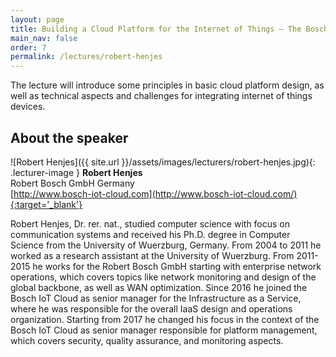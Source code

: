 ```yaml
---
layout: page
title: Building a Cloud Platform for the Internet of Things – The Bosch IoT Cloud
main_nav: false
order: 7
permalink: /lectures/robert-henjes
---
```


The lecture will introduce some principles in basic cloud platform design, as well as technical aspects and challenges for integrating internet of things devices.

## About the speaker
![Robert Henjes]({{ site.url }}/assets/images/lecturers/robert-henjes.jpg){: .lecturer-image }
**Robert Henjes**  
Robert Bosch GmbH
Germany   
[http://www.bosch-iot-cloud.com](http://www.bosch-iot-cloud.com/){:target='_blank'}


Robert Henjes, Dr. rer. nat., studied computer science with focus on communication systems and received his Ph.D. degree in Computer Science from the University of Wuerzburg, Germany.
From 2004 to 2011 he worked as a research assistant at the University of Wuerzburg.
From 2011-2015 he works for the Robert Bosch GmbH starting with enterprise network operations, which covers topics like network monitoring and design of the global backbone, as well as WAN optimization.
Since 2016 he joined the Bosch IoT Cloud as senior manager for the Infrastructure as a Service, where he was responsible for the overall IaaS design and operations organization.
Starting from 2017 he changed his focus in the context of the Bosch IoT Cloud as senior manager responsible for platform management, which covers security, quality assurance, and monitoring aspects.
